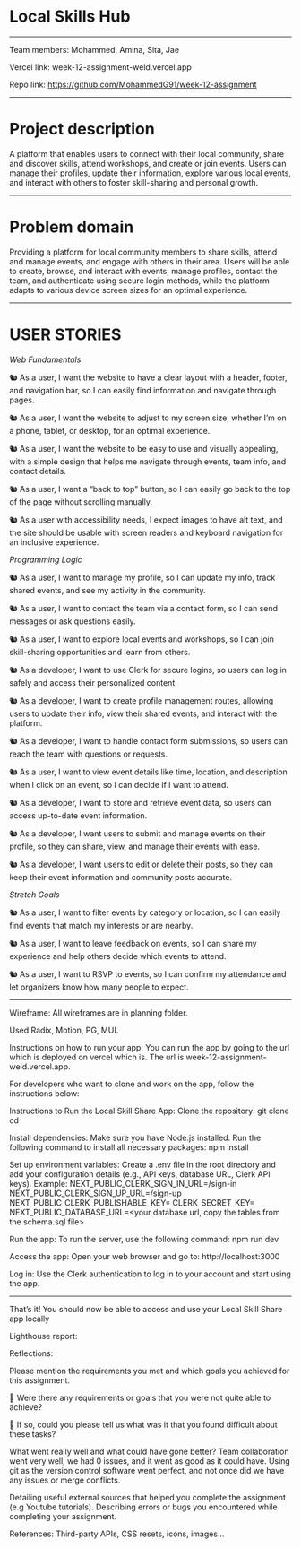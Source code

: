 # **Local Skills Hub**

---

Team members: Mohammed, Amina, Sita, Jae

Vercel link: week-12-assignment-weld.vercel.app

Repo link: https://github.com/MohammedG91/week-12-assignment

---

# **Project description**

A platform that enables users to connect with their local community, share and discover skills, attend workshops, and create or join events. Users can manage their profiles, update their information, explore various local events, and interact with others to foster skill-sharing and personal growth.

---

# **Problem domain**

Providing a platform for local community members to share skills, attend and manage events, and engage with others in their area. Users will be able to create, browse, and interact with events, manage profiles, contact the team, and authenticate using secure login methods, while the platform adapts to various device screen sizes for an optimal experience.

---

# **USER STORIES**

_Web Fundamentals_

🐿️ As a user, I want the website to have a clear layout with a header, footer, and navigation bar, so I can easily find information and navigate through pages.

🐿️ As a user, I want the website to adjust to my screen size, whether I’m on a phone, tablet, or desktop, for an optimal experience.

🐿️ As a user, I want the website to be easy to use and visually appealing, with a simple design that helps me navigate through events, team info, and contact details.

🐿️ As a user, I want a “back to top” button, so I can easily go back to the top of the page without scrolling manually.

🐿️ As a user with accessibility needs, I expect images to have alt text, and the site should be usable with screen readers and keyboard navigation for an inclusive experience.

_Programming Logic_

🐿️ As a user, I want to manage my profile, so I can update my info, track shared events, and see my activity in the community.

🐿️ As a user, I want to contact the team via a contact form, so I can send messages or ask questions easily.

🐿️ As a user, I want to explore local events and workshops, so I can join skill-sharing opportunities and learn from others.

🐿️ As a developer, I want to use Clerk for secure logins, so users can log in safely and access their personalized content.

🐿️ As a developer, I want to create profile management routes, allowing users to update their info, view their shared events, and interact with the platform.

🐿️ As a developer, I want to handle contact form submissions, so users can reach the team with questions or requests.

🐿️ As a user, I want to view event details like time, location, and description when I click on an event, so I can decide if I want to attend.

🐿️ As a developer, I want to store and retrieve event data, so users can access up-to-date event information.

🐿️ As a developer, I want users to submit and manage events on their profile, so they can share, view, and manage their events with ease.

🐿️ As a developer, I want users to edit or delete their posts, so they can keep their event information and community posts accurate.

_Stretch Goals_

🐿️ As a user, I want to filter events by category or location, so I can easily find events that match my interests or are nearby.

🐿️ As a user, I want to leave feedback on events, so I can share my experience and help others decide which events to attend.

🐿️ As a user, I want to RSVP to events, so I can confirm my attendance and let organizers know how many people to expect.

---

Wireframe: All wireframes are in planning folder.

Used Radix, Motion, PG, MUI.

Instructions on how to run your app: You can run the app by going to the url which is deployed on vercel which is. The url is week-12-assignment-weld.vercel.app.

For developers who want to clone and work on the app, follow the instructions below:

Instructions to Run the Local Skill Share App:
Clone the repository:
git clone <repository-url>
cd <project-directory>

Install dependencies:
Make sure you have Node.js installed. Run the following command to install all necessary packages:
npm install

Set up environment variables:
Create a .env file in the root directory and add your configuration details (e.g., API keys, database URL, Clerk API keys). Example:
NEXT_PUBLIC_CLERK_SIGN_IN_URL=/sign-in
NEXT_PUBLIC_CLERK_SIGN_UP_URL=/sign-up
NEXT_PUBLIC_CLERK_PUBLISHABLE_KEY=<your clerk key>
CLERK_SECRET_KEY=<your clerk secret key>
NEXT_PUBLIC_DATABASE_URL=<your database url, copy the tables from the schema.sql file>

Run the app:
To run the server, use the following command:
npm run dev

Access the app:
Open your web browser and go to:
http://localhost:3000

Log in:
Use the Clerk authentication to log in to your account and start using the app.

---

That’s it! You should now be able to access and use your Local Skill Share app locally

Lighthouse report:

Reflections:

Please mention the requirements you met and which goals you achieved for this assignment.

🎯 Were there any requirements or goals that you were not quite able to achieve?

🎯 If so, could you please tell us what was it that you found difficult about these tasks?

What went really well and what could have gone better?
Team collaboration went very well, we had 0 issues, and it went as good as it could have. Using git as the version control software went perfect, and not once did we have any issues or merge conflicts.

Detailing useful external sources that helped you complete the assignment (e.g Youtube tutorials).
Describing errors or bugs you encountered while completing your assignment.

References:
Third-party APIs, CSS resets, icons, images...
